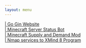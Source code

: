 ```yaml
---
layout: menu
---
```


<a class="post-link" href="https://github.com/saggins/sagg.in">
    | Go Gin Website
</a> <br>

<a class="post-link" href="https://github.com/saggins/saggin-bot">
    | Minecraft Server Status Bot
</a> <br>

<a class="post-link" href="https://github.com/saggins/sagg.inEcoMod">
    | Minecraft Supply and Demand Mod
</a> <br>

<a class="post-link" href="https://github.com/saggins/NmaptoXmind">
    | Nmap services to XMind 8 Program
</a> <br>
